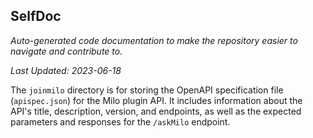 <!--- START SELFDOC --->
## SelfDoc
_Auto-generated code documentation to make the repository easier to navigate and contribute to._

_Last Updated: 2023-06-18_

The `joinmilo` directory is for storing the OpenAPI specification file (`apispec.json`) for the Milo plugin API. It includes information about the API's title, description, version, and endpoints, as well as the expected parameters and responses for the `/askMilo` endpoint.

<!--- END SELFDOC --->